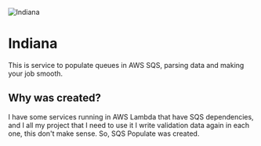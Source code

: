 ![Indiana](http://i.imgur.com/AELQUn9.png) 

# Indiana

This is service to populate queues in AWS SQS, parsing data and making your job smooth.

## Why was created?

I have some services running in AWS Lambda that have SQS dependencies, and I all my project that I need to use it I write validation data again in each one, this don't make sense. So, SQS Populate was created.